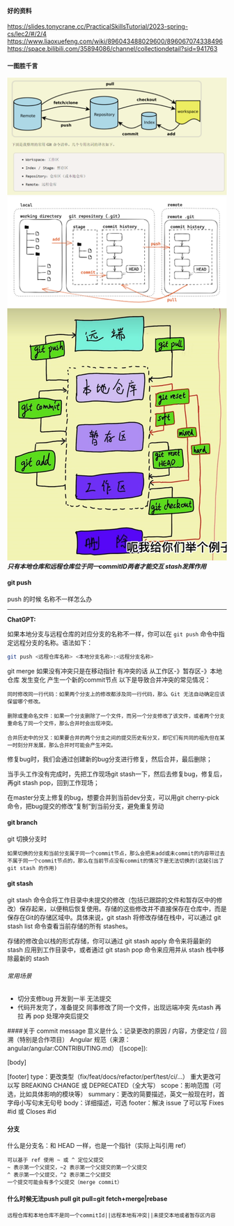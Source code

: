 #### 好的资料
https://slides.tonycrane.cc/PracticalSkillsTutorial/2023-spring-cs/lec2/#/2/4
https://www.liaoxuefeng.com/wiki/896043488029600/896067074338496
https://space.bilibili.com/35894086/channel/collectiondetail?sid=941763
#### 一图胜千言
![Alt text](./images/git/git.png)
![Alt text](./images/git/git-2.png)
![Alt text](./images/git/image.png)
 ***只有本地仓库和远程仓库位于同一commitID两者才能交互 stash发挥作用***
#### git push
push 的时候 名称不一样怎么办

* * *

**ChatGPT:**

如果本地分支与远程仓库的对应分支的名称不一样，你可以在 `git push` 命令中指定远程分支的名称。语法如下：

```bash
git push <远程仓库名称> <本地分支名称>:<远程分支名称>
```


git merge 如果没有冲突只是在移动指针 有冲突的话 从工作区-》暂存区-》本地仓库 发生变化 产生一个新的commit节点
以下是导致合并冲突的常见情况：
```
同时修改同一行代码：如果两个分支上的修改都涉及同一行代码，那么 Git 无法自动确定应该保留哪个修改。

删除或重命名文件：如果一个分支删除了一个文件，而另一个分支修改了该文件，或者两个分支重命名了同一个文件，那么合并时会出现冲突。

合并历史中的分叉：如果要合并的两个分支之间的提交历史有分叉，即它们有共同的祖先但在某一时刻分开发展，那么合并时可能会产生冲突。

```  




修复bug时，我们会通过创建新的bug分支进行修复，然后合并，最后删除；

当手头工作没有完成时，先把工作现场git stash一下，然后去修复bug，修复后，再git stash pop，回到工作现场；

在master分支上修复的bug，想要合并到当前dev分支，可以用git cherry-pick <commit>命令，把bug提交的修改“复制”到当前分支，避免重复劳动

#### git branch

git 切换分支时

    如果切换的分支和当前分支属于同一个commit节点，那么会把未add或未commit的内容带过去
    不属于同一个commit节点的，那么在当前节点没有commit的情况下是无法切换的(这就引出了git stash 的作用) 

#### git stash  

git stash 命令会将工作目录中未提交的修改（包括已跟踪的文件和暂存区中的修改）保存起来，以便稍后恢复使用。存储的这些修改并不直接保存在仓库中，而是保存在Git的存储区域中。具体来说，git stash 将修改存储在栈中，可以通过 git stash list 命令查看当前存储的所有 stashes。

存储的修改会以栈的形式存储，你可以通过 git stash apply 命令来将最新的 stash 应用到工作目录中，或者通过 git stash pop 命令来应用并从 stash 栈中移除最新的 stash
###### 常用场景
* 切分支修bug 开发到一半 无法提交
* 代码开发完了，准备提交  同事修改了同一个文件，出现远端冲突   先stash 再拉 再 pop 处理冲突后提交

####关于 commit message
意义是什么：记录更改的原因 / 内容，方便定位 / 回溯（特别是合作项目）
Angular 规范（来源：angular/angular:CONTRIBUTING.md）
<type>([scope]): <summary>

[body]

[footer]
type：更改类型（fix/feat/docs/refactor/perf/test/ci/...）
重大更改可以写 BREAKING CHANGE 或 DEPRECATED（全大写）
scope：影响范围（可选，比如具体影响的模块等）
summary：更改的简要描述，英文一般现在时，首字母小写句末无句号
body：详细描述，可选
footer：解决 issue 了可以写 Fixes #id 或 Closes #id

#### 分支
什么是分支名：和 HEAD 一样，也是一个指针（实际上叫引用 ref）

    可以基于 ref 使用 ~ 或 ^ 定位父提交
    ~ 表示第一个父提交，~2 表示第一个父提交的第一个父提交
    ^ 表示第一个父提交，^2 表示第二个父提交
    一个提交可能会有多个父提交（merge commit）

#### 什么时候无法push pull git pull=git fetch+merge|rebase
    远程仓库和本地仓库不是同一个commitId||远程本地有冲突||未提交本地或者暂存区内容



